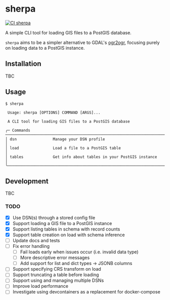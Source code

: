 # sherpa
[![CI sherpa](https://github.com/kyoh-dev/sherpa/actions/workflows/ci.yml/badge.svg?branch=main)](https://github.com/kyoh-dev/sherpa/actions/workflows/ci.yml)

A simple CLI tool for loading GIS files to a PostGIS database.

`sherpa` aims to be a simpler alternative to GDAL's [ogr2ogr](https://gdal.org/programs/ogr2ogr.html), focusing purely
on loading data to a PostGIS instance.

## Installation

TBC

## Usage

```
$ sherpa

 Usage: sherpa [OPTIONS] COMMAND [ARGS]...

 A CLI tool for loading GIS files to a PostGIS database

╭─ Commands ─────────────────────────────────────────────────────────────────────────────────────────────────────────────────────────────╮
│ dsn                Manage your DSN profile                                                                                             │
│ load               Load a file to a PostGIS table                                                                                      │
│ tables             Get info about tables in your PostGIS instance                                                                      │
╰────────────────────────────────────────────────────────────────────────────────────────────────────────────────────────────────────────╯
```

## Development

TBC

### TODO

- [x] Use DSN(s) through a stored config file
- [x] Support loading a GIS file to a PostGIS instance
- [x] Support listing tables in schema with record counts
- [x] Support table creation on load with schema inference
- [ ] Update docs and tests
- [ ] Fix error handling
  - [ ] Fail loads early when issues occur (i.e. invalid data type)
  - [ ] More descriptive error messages
  - [ ] Add support for list and dict types -> JSONB columns
- [ ] Support specifying CRS transform on load
- [ ] Support truncating a table before loading
- [ ] Support using and managing multiple DSNs
- [ ] Improve load performance
- [ ] Investigate using devcontainers as a replacement for docker-compose

